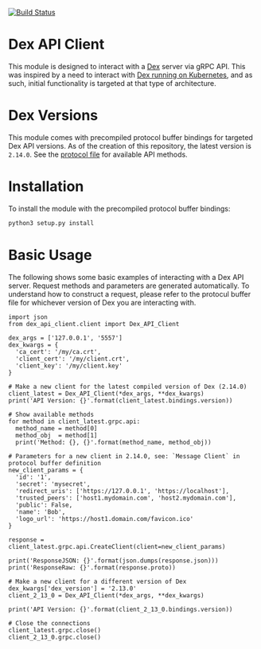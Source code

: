 [![Build Status](https://api.travis-ci.org/djtaylor/python-dex-api-client.png)](https://api.travis-ci.org/djtaylor/python-dex-api-client)

# Dex API Client
This module is designed to interact with a [Dex](https://github.com/dexidp/dex) server via gRPC API. This was inspired by a need to interact with [Dex running on Kubernetes](https://github.com/helm/charts/tree/master/stable/dex), and as such, initial functionality is targeted at that type of architecture.

# Dex Versions
This module comes with precompiled protocol buffer bindings for targeted Dex API versions. As of the creation of this repository, the latest version is `2.14.0`. See the [protocol file](proto/dex_api_client/dexidp/dex/api/v2_14_0.proto) for available API methods.

# Installation
To install the module with the precompiled protocol buffer bindings:

```sh
python3 setup.py install
```

# Basic Usage
The following shows some basic examples of interacting with a Dex API server. Request methods and parameters are generated automatically. To understand how to construct a request, please refer to the protocul buffer file for whichever version of Dex you are interacting with.

```python3
import json
from dex_api_client.client import Dex_API_Client

dex_args = ['127.0.0.1', '5557']
dex_kwargs = {
  'ca_cert': '/my/ca.crt',
  'client_cert': '/my/client.crt',
  'client_key': '/my/client.key'
}

# Make a new client for the latest compiled version of Dex (2.14.0)
client_latest = Dex_API_Client(*dex_args, **dex_kwargs)
print('API Version: {}'.format(client_latest.bindings.version))

# Show available methods
for method in client_latest.grpc.api:
  method_name = method[0]
  method_obj  = method[1]
  print('Method: {}, {}'.format(method_name, method_obj))

# Parameters for a new client in 2.14.0, see: `Message Client` in protocol buffer definition
new_client_params = {
  'id': '1',
  'secret': 'mysecret',
  'redirect_uris': ['https://127.0.0.1', 'https://localhost'],
  'trusted_peers': ['host1.mydomain.com', 'host2.mydomain.com'],
  'public': False,
  'name': 'Bob',
  'logo_url': 'https://host1.domain.com/favicon.ico'
}

response = client_latest.grpc.api.CreateClient(client=new_client_params)

print('ResponseJSON: {}'.format(json.dumps(response.json)))
print('ResponseRaw: {}'.format(response.proto))

# Make a new client for a different version of Dex
dex_kwargs['dex_version'] = '2.13.0'
client_2_13_0 = Dex_API_Client(*dex_args, **dex_kwargs)

print('API Version: {}'.format(client_2_13_0.bindings.version))

# Close the connections
client_latest.grpc.close()
client_2_13_0.grpc.close()

```
